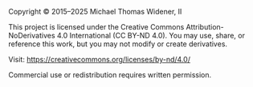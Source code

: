 Copyright © 2015–2025 Michael Thomas Widener, II

This project is licensed under the Creative Commons Attribution-NoDerivatives 4.0 International (CC BY-ND 4.0).
You may use, share, or reference this work, but you may not modify or create derivatives.

Visit: https://creativecommons.org/licenses/by-nd/4.0/

Commercial use or redistribution requires written permission.
